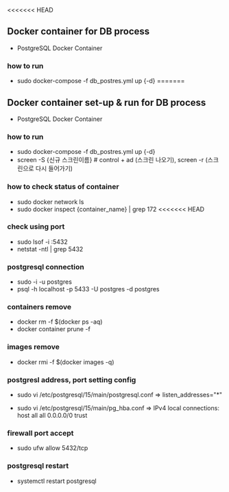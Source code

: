 <<<<<<< HEAD
## Docker container for DB process
- PostgreSQL Docker Container
### how to run
- sudo docker-compose -f db_postres.yml up {-d}
=======
## Docker container set-up & run for DB process
- PostgreSQL Docker Container
### how to run
- sudo docker-compose -f db_postres.yml up {-d}
- screen -S {신규 스크린이름} # control + ad (스크린 나오기), screen -r (스크린으로 다시 들어가기)

### how to check status of container
- sudo docker network ls
- sudo docker inspect {container_name} | grep 172
<<<<<<< HEAD

### check using port
- sudo lsof -i :5432
- netstat -ntl | grep 5432

### postgresql connection
- sudo -i -u postgres
- psql -h localhost -p 5433 -U postgres -d postgres

### containers remove
- docker rm -f $(docker ps -aq)
- docker container prune -f

### images remove
- docker rmi -f $(docker images -q)

### postgresl address, port setting config 
- sudo vi /etc/postgresql/15/main/postgresql.conf 
  => listen_addresses="*"
  
- sudo vi /etc/postgresql/15/main/pg_hba.conf
  => IPv4 local connections:
     host	all	all	0.0.0.0/0	trust

### firewall port accept
- sudo ufw allow 5432/tcp

### postgresql restart
- systemctl restart postgresql

